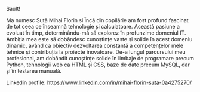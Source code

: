 Sault!

Ma numesc Șuță Mihai Florin si Încă din copilărie am fost profund fascinat de tot ceea ce înseamnă tehnologie și calculatoare. 
Această pasiune a evoluat în timp, determinându-mă să explorez în profunzime domeniul IT. Ambiția mea este să dobândesc cunoștințe vaste și 
solide în acest domeniu dinamic, având ca obiectiv dezvoltarea constantă a competențelor mele tehnice și contribuția la proiecte inovatoare.
De-a lungul parcursului meu profesional, am dobândit cunoștințe solide în limbaje de programare precum Python,
 tehnologii web ca HTML și CSS, baze de date precum MySQL, dar și în testarea manuală.

 Linkedin profile:
 https://www.linkedin.com/in/mihai-florin-suta-0a4275270/
